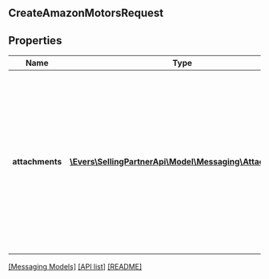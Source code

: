 ## CreateAmazonMotorsRequest

## Properties

Name | Type | Description | Notes
------------ | ------------- | ------------- | -------------
**attachments** | [**\Evers\SellingPartnerApi\Model\Messaging\Attachment[]**](Attachment.md) | Attachments to include in the message to the buyer. If any text is included in the attachment, the text must be written in the buyer&#39;s language of preference, which can be retrieved from the GetAttributes operation. | [optional]

[[Messaging Models]](../) [[API list]](../../Api) [[README]](../../../README.md)
